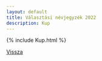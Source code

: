```yaml
---
layout: default
title: Választási névjegyzék 2022
description: Kup
---
```


{% include Kup.html %}

[Vissza](./)